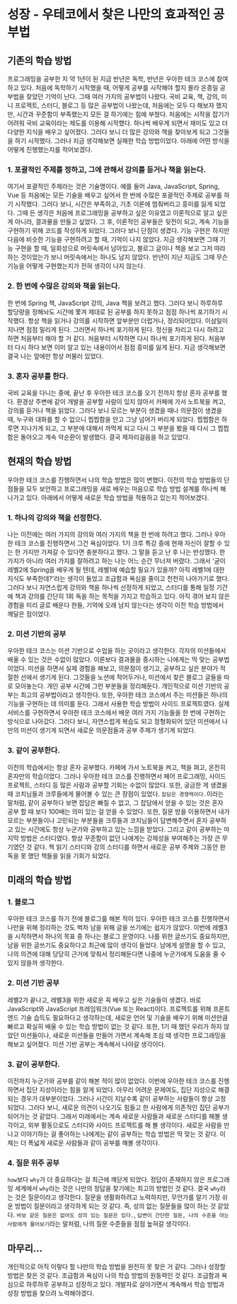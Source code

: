 # 성장 - 우테코에서 찾은 나만의 효과적인 공부법
    
## 기존의 학습 방법

프로그래밍을 공부한 지 약 1년이 된 지금 반년은 독학, 반년은 우아한 테크 코스에 참여하고 있다.
처음에 독학하기 시작했을 때, 어떻게 공부를 시작해야 할지 몰라 온종일 공부법을 찾았던 기억이 난다.
그때 여러 가지의 공부법이 나왔다. 국비 교육, 책, 강의, 미니 프로젝트, 스터디, 블로그 등 많은 공부법이 나왔는데, 처음에는 모두 다 해보자 했지만, 시간과 꾸준함이 부족했는지 모든 걸 하기에는 힘에 부쳤다.
처음에는 시작을 잡기가 어려워 국비 교육이라는 제도를 이용해 시작했다. 하나씩 배우게 되면서 재미도 있고 더 다양한 지식을 배우고 싶어졌다. 그러다 보니 더 많은 강의와 책을 찾아보게 되고 그것들을 하기 시작했다.
그러나 지금 생각해보면 실패한 학습 방법이었다. 아래에 어떤 방식을 어떻게 진행했는지를 적어보겠다.

### 1. 포괄적인 주제를 정하고, 그에 관해서 강의를 듣거나 책을 읽는다.

여기서 포괄적인 주제라는 것은 기술명이다. 예를 들어 Java, JavaScript, Spring, Vue 등 처음에는 모든 기술을 배우고 싶어서 한 번에 수많은 포괄적인 주제로 공부를 하기 시작했다.
그러다 보니, 시간은 부족하고, 기초 이론에 멈춰버리고 흥미를 잃게 되었다. 그때 든 생각은 처음에 프로그래밍을 공부하고 싶은 이유였고 이론적으로 알고 싶은 게 아니라, 결과물을 만들고 싶었다.
그 후, 이론적인 공부들은 뒷전이 되고, 계속 기능을 구현하기 위해 코드를 작성하게 되었다. 그러다 보니 단점이 생겼다. 기능 구현은 하지만 다음에 비슷한 기능을 구현하려고 할 때, 기억이 나지 않았다.
지금 생각해보면 그때 기능 구현을 할 때, 일회성으로 머릿속에서 남아있고, 블로그 글이나 책을 보고 그저 따라 하는 것이었는가 보니 머릿속에서는 하나도 남지 않았다.
반년이 지난 지금도 그때 무슨 기능을 어떻게 구현했는지가 전혀 생각이 나지 않는다.

### 2. 한 번에 수많은 강의와 책을 읽는다.

한 번에 Spring 책, JavaScript 강의, Java 책을 보려고 했다. 
그러다 보니 하루하루 할당량을 정해놔도 시간에 쫓겨 제대로 된 공부를 하지 못하고 점점 하나씩 포기하기 시작했다.
항상 책을 읽거나 강의를 시작하면 앞부분만 더럽거나, 정리되어있다.
이삼일이 지나면 점점 밀리게 된다. 그러면서 하나씩 포기하게 된다.
정신을 차리고 다시 하려고 하면 처음부터 해야 할 거 같다. 처음부터 시작하면 다시 하나씩 포기하게 된다.
처음부터 다시 하다 보면 이미 알고 있는 내용이어서 점점 흥미를 잃게 된다. 
지금 생각해보면 결국 나는 앞에만 항상 머물러 있었다.

### 3. 혼자 공부를 한다.

국비 교육을 다니는 중에, 끝난 후 우아한 테크 코스를 오기 전까지 항상 혼자 공부를 했다. 환경상 주변에 같이 개발을 공부할 사람이 있지 않아서 카페에 가서 노트북을 켜고, 강의를 듣거나 책을 읽었다.
그러다 보니 모르는 부분이 생겼을 때나 의문점이 생겼을 때, 누구와 대화를 할 수 없으니 찝찝함을 안고 그냥 넘어가 버리게 되었다.
찝찝함은 하루면 지나가게 되고, 그 부분에 대해서 까먹게 되고 다시 그 부분을 봤을 때 다시 그 찝찝함은 돌아오고 계속 악순환이 발생했다.
결국 제자리걸음을 하고 있었다.

## 현재의 학습 방법

우아한 테크 코스를 진행하면서 나의 학습 방법은 많이 변했다. 이전의 학습 방법들의 단점들을 모두 보안하고 프로그래밍을 새로 배우는 마음으로 학습 방법 설계를 하나씩 해나가고 있다.
아래에서 어떻게 새로운 학습 방법을 적용하고 있는지 적어보겠다.

### 1. 하나의 강의와 책을 선정한다.

나는 이전에는 여러 가지의 강의와 여러 가지의 책을 한 번에 하려고 했다. 그러나 우아한 테크 코스를 진행하면서 그건 욕심이었다.
1기 크루 특강 중에 현재 자신이 잘할 수 있는 한 가지만 가져갈 수 있다면 충분하다고 했다.
그 말을 듣고 난 후 나는 반성했다. 한 가지가 아니라 여러 가지를 잘하려고 하는 나는 어느 순간 무너져 버렸다.
그래서 '굳이 레벨2에 Spring을 배우게 될 텐데, 레벨1에 예습할 필요가 있을까? 아직 레벨1에 대한 지식도 부족한데?'라는 생각이 들었고 조급함과 욕심을 줄이고 천천히 나아가기로 했다.
그러다 보니 자연스럽게 강의와 책을 하나씩 선정하게 되었고, 스터디를 통해 일정 기간에 책과 강의를 간단히 1회 독을 하는 목적을 가지고 학습하고 있다.
아직 겪어 보지 않은 경험을 미리 글로 배운다 한들, 기억에 오래 남지 않는다는 생각이 이전 학습 방법에서 깨달은 점이었다. 

### 2. 미션 기반의 공부

우아한 테크 코스는 미션 기반으로 수업을 하는 곳이라고 생각한다. 각자의 미션들에서 배울 수 있는 것은 수없이 많았다. 이론보다 결과물을 중시하는 나에게는 딱 맞는 공부법이었다.
미션을 하면서 실제 경험을 해보고, 의문점이 생기고, 공부하고 싶은 분야가 적절한 선에서 생기게 된다. 그것들을 노션에 적어두거나, 미션에서 찾은 블로그 글들을 따로 모아놓는다.
개인 공부 시간에 그런 부분들을 정리해둔다. 개인적으로 미션 기반의 공부는 최고의 공부법이라고 생각한다. 또한, 우아한 테크 코스에서 주는 미션들은 하나의 기능을 구현하는 데 의미를 둔다.
그래서 사용한 학습 방법이 사이드 프로젝트였다. 실제 서비스를 구현하면서 우아한 테크 코스에서 배운 여러 가지 기능들을 한 번에 구현하는 방식으로 나아갔다.
그러다 보니, 자연스럽게 복습도 되고 정형화되어 있던 미션에서 나만의 미션이 생기게 되면서 새로운 의문점들과 공부 주제가 생기게 되었다.

### 3. 같이 공부한다.

이전의 학습에서는 항상 혼자 공부했다. 카페에 가서 노트북을 켜고, 책을 펴고, 온전히 혼자만의 학습이었다. 그러나 우아한 테크 코스를 진행하면서 페어 프로그래밍, 사이드 프로젝트, 스터디 등 많은 사람과 공부할 기회는 수없이 많았다.
또한, 궁금한 게 생겼을 때 코치님들과 크루들에게 물어볼 수 있는 큰 장점이 있었다.
`잡담은 경쟁력이다.`이라는 말처럼, 같이 공부하다 보면 잡담은 빠질 수 없고, 그 잡담에서 얻을 수 있는 것은 혼자 공부 할 때 보다 100배는 의미 있는 걸 얻을 수 있었다.
또한, 질문 방을 이용하면서 내가 모르는 부분들이나 고민되는 부분들을 크루들과 코치님들이 답변해주면서 혼자 공부하고 있는 시간에도 항상 누군가와 공부하고 있는 느낌을 받았다.
그리고 같이 공부하는 마지막 방법은 스터디였다. 항상 꾸준함이 없던 나에게는 강제성을 부여해주는 가장 큰 무기였던 것 같다.
책 읽기 스터디와 강의 스터디를 하면서 새로운 공부 주제와 그동안 완독을 못 했던 책들을 읽을 기회가 되었다.

## 미래의 학습 방법

### 1. 블로그

우아한 테크 코스를 하기 전에 블로그를 해본 적이 있다. 우아한 테크 코스를 진행하면서 나만을 위해 정리하는 것도 벅차 남을 위해 글을 쓰기에는 쉽지가 않았다.
이번에 레벨3을 시작하면서 하나의 목표 중 하나는 블로그 운영이다. 나를 위한 글쓰기도 중요하지만, 남을 위한 글쓰기도 중요하다고 최근에 많이 생각이 들었다.
남에게 설명을 할 수 있고, 나의 의견에 대해 당당히 근거에 맞춰서 정리해둔다면 나중에 누군가에게 도움을 줄 수 있지 않을까 생각한다.

### 2. 미션 기반 공부

레벨2가 끝나고, 레벨3을 위한 새로운 꼭 배우고 싶은 기술들이 생겼다. 바로 JavaScript와 JavaScript 프레임워크(Vue 또는 React)이다.
프로젝트를 위해 프론트 엔드 기술 습득도 필요하다고 생각하는데, 새로운 언어 및 기술을 배우기 위해 미션만큼 빠르고 확실히 배울 수 있는 학습 방법이 없는 것 같다.
또한, 1기 때 했던 우리가 하지 않았던 미션들이나, 새로운 미션들을 만들어 가면서 계속해 초심 때 생각한 프로그래밍을 해보고 싶어졌다.
미션 기반 공부는 계속해서 나아갈 생각이다.

### 3. 같이 공부한다.

이전까지 누군가와 공부를 같이 해본 적이 많이 없었다. 이번에 우아한 테크 코스를 진행하면서 집단 지성이라는 힘을 알게 되었다.
아무리 어려운 문제여도, 집단 지성으로 해결되는 경우가 대부분이었다. 그러나 시간이 지날수록 같이 공부하는 사람들이 항상 고정되었다.
그러다 보니, 새로운 의견이 나오기도 힘들고 한 사람에게 의존적인 집단 공부가 되어가는 것 같았다.
그래서 미래에서는 계속 새로운 사람들과 새로운 스터디를 해볼 생각이고, 외부 활동으로도 스터디와 사이드 프로젝트를 해 볼 생각이다.
새로운 사람을 만나고 이야기하는 걸 좋아하는 나에게는 같이 공부하는 학습 방법은 딱 맞는 것 같다. 이제는 더 폭넓게 새로운 사람들과 같이 공부를 해볼 생각이다.

### 4. 질문 위주 공부

`how`보다 `why`가 더 중요하다는 걸 최근에 깨닫게 되었다. 정답이 존재하지 않은 프로그래밍 세계에서 `why`라는 것은 나만의 정답을 찾기에는 최고의 방법인 것 같다.
결국 `why`라는 것은 질문이라고 생각한다. 질문을 생활화하려고 노력하지만, 무언가를 알기 가장 쉬운 방법이 질문이라고 생각하게 되는 것 같다. 즉, 성의 없는 질문들을 많이 하는 것 같았다.
`바보 같은 질문은 없어도 성의 있는 질문은 있다.`, `답변이 간단한 질문, 나의 수준을 아는 사람에게 물어보기`라는 말처럼, 나의 질문 수준들을 점점 높혀갈 생각이다.

## 마무리...
개인적으로 아직 이렇다 할 나만의 학습 방법을 완전히 못 찾은 거 같다. 그러나 성장할 방법은 찾은 것 같다.
조급함과 욕심이 나의 학습 방법의 원동력인 것 같다. 
조급함과 욕심으로 하루하루 공부하고 성장하고 있다.
개발자로 살아가면서 계속해서 학습 방법과 성장 방법을 찾으려 노력해야겠다.